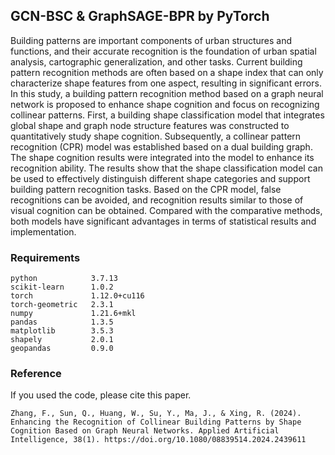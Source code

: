 ## GCN-BSC & GraphSAGE-BPR by PyTorch

Building patterns are important components of urban structures and functions, and their accurate recognition is the foundation of urban spatial analysis, cartographic generalization, and other
tasks. Current building pattern recognition methods are often based on a shape index that can only characterize shape features from one aspect, resulting in significant errors. In this study, a building pattern recognition method based on a graph neural network is proposed to enhance shape cognition
and focus on recognizing collinear patterns. First, a building shape classification model that integrates global shape and graph node structure features was constructed to quantitatively study shape cognition. Subsequently, a collinear pattern recognition (CPR) model was established based on a dual building graph. The shape cognition results were integrated into the model to enhance its recognition ability. The results show that the shape classification model can be used to effectively distinguish different shape categories and support building pattern recognition tasks. Based on the CPR model, false recognitions can be avoided, and recognition results similar to those of visual cognition can be obtained. Compared with the comparative methods, both models have significant advantages in terms of statistical results and implementation.



### Requirements

```
python            3.7.13
scikit-learn      1.0.2
torch             1.12.0+cu116
torch-geometric   2.3.1
numpy             1.21.6+mkl
pandas            1.3.5
matplotlib        3.5.3
shapely           2.0.1
geopandas         0.9.0
```

### Reference

If you used the code, please cite this paper.

```
Zhang, F., Sun, Q., Huang, W., Su, Y., Ma, J., & Xing, R. (2024). Enhancing the Recognition of Collinear Building Patterns by Shape Cognition Based on Graph Neural Networks. Applied Artificial Intelligence, 38(1). https://doi.org/10.1080/08839514.2024.2439611
```

